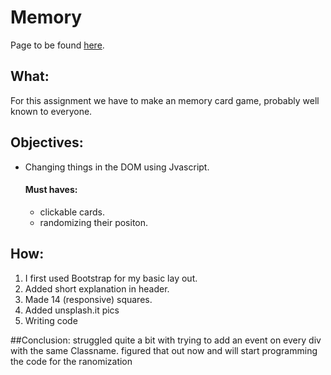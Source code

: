 # Memory
Page to be found [here](https://krisderycke.github.io/memory/).

## What:
For this assignment we have to make an memory card game, probably well known to everyone.

## Objectives:
* Changing things in the DOM using Jvascript.
  
  #### Must haves:
  * clickable cards.
  * randomizing their positon.
  

## How: 
1. I first used Bootstrap for my basic lay out.
2. Added short explanation in header.
3. Made 14 (responsive) squares.
4. Added unsplash.it pics
5. Writing code 


##Conclusion:
struggled quite a bit with trying to add an event on every div with the same Classname.
figured that out now and will start programming the code for the ranomization 


